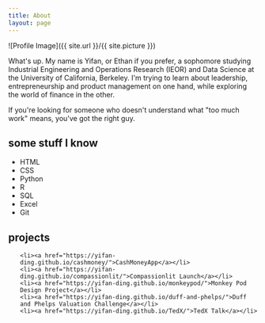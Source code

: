 ```yaml
---
title: About
layout: page
---
```

![Profile Image]({{ site.url }}/{{ site.picture }})

<p>What's up. My name is Yifan, or Ethan if you prefer, a sophomore studying Industrial Engineering and Operations Research (IEOR) and Data Science at the University of California, Berkeley. I'm trying to learn about leadership, entrepreneurship and product management on one hand, while exploring the world of finance in the other. </p>

<p>If you're looking for someone who doesn't understand what "too much work" means, you've got the right guy.</p>

<h2>some stuff I know</h2>

<ul class="skill-list">
	<li>HTML</li>
	<li>CSS</li>
	<li>Python</li>
	<li>R</li>
	<li>SQL</li>
	<li>Excel</li>
	<li>Git</li>
</ul>

<h2>projects</h2>

<ul>

	<li><a href="https://yifan-ding.github.io/cashmoney/">CashMoneyApp</a></li>
	<li><a href="https://yifan-ding.github.io/compassionlit/">Compassionlit Launch</a></li>
	<li><a href="https://yifan-ding.github.io/monkeypod/">Monkey Pod Design Project</a></li>
	<li><a href="https://yifan-ding.github.io/duff-and-phelps/">Duff and Phelps Valuation Challenge</a></li>
	<li><a href="https://yifan-ding.github.io/TedX/">TedX Talk</a></li>
</ul>
